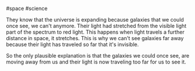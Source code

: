 #space #science 

They know that the universe is expanding because galaxies that we could once see, we can't anymore. Their light had stretched from the visible light part of the spectrum to red light. This happens when light travels a further distance in space, it stretches.  This is why we can't see galaxies far away because their light has traveled so far that it's invisible.

So the only plausible explanation is that the galaxies we could once see, are moving away from us and their light is now traveling too far for us to see it.